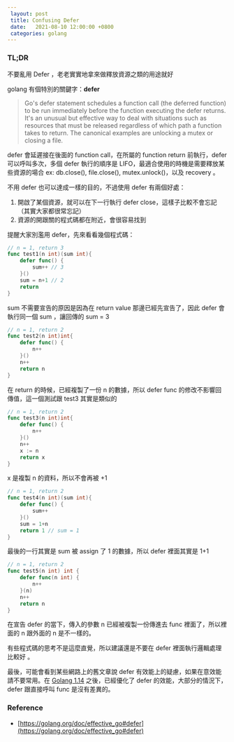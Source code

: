 ```yaml
---
 layout: post
 title: Confusing Defer 
 date:   2021-08-10 12:00:00 +0800
 categories: golang
---
```

### TL;DR

不要亂用 Defer ，老老實實地拿來做釋放資源之類的用途就好

golang 有個特別的關鍵字：**defer**

> Go's defer statement schedules a function call (the deferred function) to be run immediately before the function executing the defer returns. It's an unusual but effective way to deal with situations such as resources that must be released regardless of which path a function takes to return. The canonical examples are unlocking a mutex or closing a file.

defer 會延遲接在後面的 function call，在所屬的 function return 前執行，defer 可以呼叫多次，多個 defer 執行的順序是 LIFO，最適合使用的時機是需要釋放某些資源的場合 ex:  db.close(), file.close(), mutex.unlock()，以及 recovery 。

不用 defer 也可以達成一樣的目的，不過使用 defer 有兩個好處：

1. 開啟了某個資源，就可以在下一行執行 defer close，這樣子比較不會忘記（其實大家都很常忘記）
2. 資源的開跟關的程式碼都在附近，會很容易找到

提醒大家別濫用 defer，先來看看幾個程式碼：

```go
// n = 1, return 3
func test1(n int)(sum int){
	defer func() {
		sum++ // 3
	}()
	sum = n+1 // 2
	return
}
```

sum 不需要宣告的原因是因為在 return value 那邊已經先宣告了，因此 defer 會執行同一個 sum ，讓回傳的 sum = 3  

```go
// n = 1, return 2
func test2(n int)int{
	defer func() {
		n++
	}()
	n++
	return n
}
```

在 return 的時候，已經複製了一份 n 的數據，所以 defer func 的修改不影響回傳值，這一個測試跟 test3 其實是類似的

```go
// n = 1, return 2
func test3(n int)int{
	defer func() {
		n++
	}()
	n++
	x := n
	return x
}
```

x 是複製 n 的資料，所以不會再被 +1 

```go
// n = 1, return 2
func test4(n int)(sum int){
	defer func() {
		sum++
	}()
	sum = 1+n
	return 1 // sum = 1
}
```

最後的一行其實是 sum 被 assign 了 1 的數據，所以 defer 裡面其實是 1+1

```go
// n = 1, return 2
func test5(n int) int {
	defer func(n int) {
		n++
	}(n)
	n++
	return n
}
```

在宣告 defer 的當下，傳入的參數 n 已經被複製一份傳進去 func 裡面了，所以裡面的 n 跟外面的 n 是不一樣的。

有些程式碼的思考不是這麼直覺，所以建議還是不要在 defer 裡面執行邏輯處理比較好 。

最後，可能會看到某些網路上的舊文章說 defer 有效能上的疑慮，如果在意效能請不要常用。在 [Golang 1.14](https://golang.org/doc/go1.14#runtime) 之後，已經優化了 defer 的效能，大部分的情況下，defer 跟直接呼叫 func 是沒有差異的。

### Reference

- [https://golang.org/doc/effective_go#defer](https://golang.org/doc/effective_go#defer)